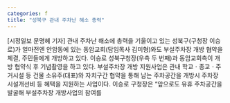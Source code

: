 ```yaml
---
categories: f
title: "성북구 관내 주차난 해소 총력"
---
```

[시정일보 문명혜 기자] 관내 주차난 해소에 총력을 기울이고 있는 성북구(구청장 이승로)가 얼마전엔 안암동에 있는 동암교회(담임목사 김미형)와도 부설주차장 개방 협약을 체결, 주민들에게 개방하고 있다. 이승로 성북구청장(우측 두 번째)과 동암교회측이 개방 협약식 후 기념촬영을 하고 있다. 부설주차장 개방 지원사업은 관내 학교ㆍ종교ㆍ주거시설 등 건물 소유주(대표)와 자치구간 협약을 통해 남는 주차공간을 개방시 주차장 시설개선비 등 혜택을 지원하는 사업이다. 이승로 구청장은 “앞으로도 유휴 주차공간을 발굴해 부설주차장 개방사업의 참여를